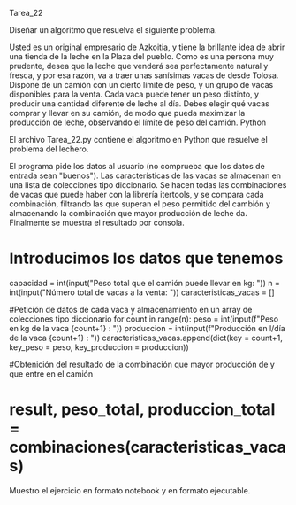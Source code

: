 Tarea_22

Diseñar un algoritmo que resuelva el siguiente problema.

Usted es un original empresario de Azkoitia, y tiene la brillante idea de abrir una tienda de la leche en la Plaza del pueblo. Como es una persona muy prudente, desea que la leche que venderá sea perfectamente natural y fresca, y por esa razón, va a traer unas sanísimas vacas de desde Tolosa. Dispone de un camión con un cierto límite de peso, y un grupo de vacas disponibles para la venta. Cada vaca puede tener un peso distinto, y producir una cantidad diferente de leche al día. Debes elegir qué vacas comprar y llevar en su camión, de modo que pueda maximizar la producción de leche, observando el límite de peso del camión. Python

El archivo Tarea_22.py contiene el algoritmo en Python que resuelve el problema del lechero.

El programa pide los datos al usuario (no comprueba que los datos de entrada sean "buenos"). Las características de las vacas se almacenan en una lista de colecciones tipo diccionario. Se hacen todas las combinaciones de vacas que puede haber con la librería itertools, y se compara cada combinación, filtrando las que superan el peso permitido del cambión y almacenando la combinación que mayor producción de leche da. Finalmente se muestra el resultado por consola.

# Introducimos los datos que tenemos
capacidad = int(input("Peso total que el camión puede llevar en kg: "))
n = int(input("Número total de vacas a la venta: "))
caracteristicas_vacas = []

#Petición de datos de cada vaca y almacenamiento en un array de colecciones tipo diccionario
for count in range(n):
    peso = int(input(f"Peso en kg de la vaca {count+1} : "))
    produccion = int(input(f"Producción en l/día de la vaca {count+1} : "))
    caracteristicas_vacas.append(dict(key = count+1, key_peso = peso, key_produccion = produccion))

#Obtenición del resultado de la combinación que mayor producción de y que entre en el camión
# result, peso_total, produccion_total = combinaciones(caracteristicas_vacas)

Muestro el ejercicio en formato notebook y en formato ejecutable.




